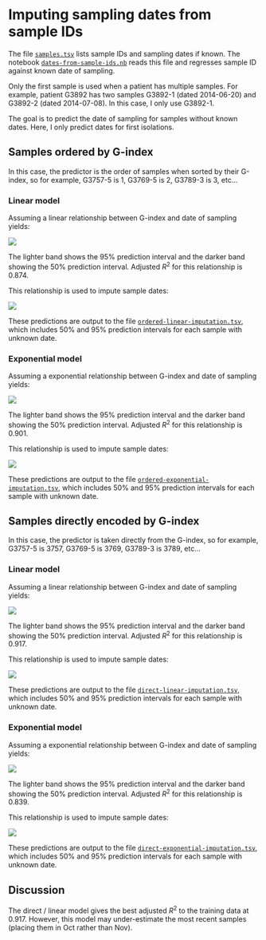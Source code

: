 # Imputing sampling dates from sample IDs

The file [`samples.tsv`](samples.tsv) lists sample IDs and sampling dates if known. The notebook [`dates-from-sample-ids.nb`](dates-from-sample-ids.nb) reads this file and regresses sample ID against known date of sampling.

Only the first sample is used when a patient has multiple samples. For example, patient G3892 has two samples G3892-1 (dated 2014-06-20) and G3892-2 (dated 2014-07-08). In this case, I only use G3892-1.

The goal is to predict the date of sampling for samples without known dates. Here, I only predict dates for first isolations.

## Samples ordered by G-index

In this case, the predictor is the order of samples when sorted by their G-index, so for example, G3757-5 is 1, G3769-5 is 2, G3789-3 is 3, etc...

### Linear model

Assuming a linear relationship between G-index and date of sampling yields:

![](ordered-linear-regression.png)

The lighter band shows the 95% prediction interval and the darker band showing the 50% prediction interval. Adjusted *R*<sup>2</sup> for this relationship is 0.874. 

This relationship is used to impute sample dates:

![](ordered-linear-prediction.png)

These predictions are output to the file [`ordered-linear-imputation.tsv`](ordered-linear-imputation.tsv), which includes 50% and 95% prediction intervals for each sample with unknown date.

### Exponential model

Assuming a exponential relationship between G-index and date of sampling yields:

![](ordered-exponential-regression.png)

The lighter band shows the 95% prediction interval and the darker band showing the 50% prediction interval. Adjusted *R*<sup>2</sup> for this relationship is 0.901.

This relationship is used to impute sample dates:

![](ordered-exponential-prediction.png)

These predictions are output to the file [`ordered-exponential-imputation.tsv`](ordered-exponential-imputation.tsv), which includes 50% and 95% prediction intervals for each sample with unknown date.

## Samples directly encoded by G-index

In this case, the predictor is taken directly from the G-index, so for example, G3757-5 is 3757, G3769-5 is 3769, G3789-3 is 3789, etc...

### Linear model

Assuming a linear relationship between G-index and date of sampling yields:

![](direct-linear-regression.png)

The lighter band shows the 95% prediction interval and the darker band showing the 50% prediction interval. Adjusted *R*<sup>2</sup> for this relationship is 0.917. 

This relationship is used to impute sample dates:

![](direct-linear-prediction.png)

These predictions are output to the file [`direct-linear-imputation.tsv`](direct-linear-imputation.tsv), which includes 50% and 95% prediction intervals for each sample with unknown date.

### Exponential model

Assuming a exponential relationship between G-index and date of sampling yields:

![](direct-exponential-regression.png)

The lighter band shows the 95% prediction interval and the darker band showing the 50% prediction interval. Adjusted *R*<sup>2</sup> for this relationship is 0.839. 

This relationship is used to impute sample dates:

![](direct-exponential-prediction.png)

These predictions are output to the file [`direct-exponential-imputation.tsv`](direct-exponential-imputation.tsv), which includes 50% and 95% prediction intervals for each sample with unknown date.

## Discussion

The direct / linear model gives the best adjusted *R*<sup>2</sup> to the training data at 0.917. However, this model may under-estimate the most recent samples (placing them in Oct rather than Nov).
